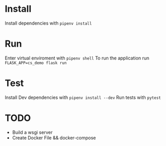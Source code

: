 # Install
Install dependencies with
`pipenv install`
# Run
Enter virtual enviroment with 
`pipenv shell`
To run the application run
`FLASK_APP=cs_demo flask run`
# Test
Install Dev dependencies  with
`pipenv install --dev`
Run tests with 
`pytest`

# TODO
 - Build a wsgi server
 - Create Docker File && docker-compose
